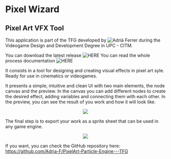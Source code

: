 # Pixel Wizard
## Pixel Art VFX Tool

This application is part of the TFG developed by ![Adrià Ferrer](https://github.com/Adria-F) during the Videogame Design and Development Degree in UPC - CITM.

You can download the latest release ![HERE](https://github.com/Adria-F/PixelArt-Particle-Engine---TFG/releases/latest)
You can read the whole process documentation ![HERE](https://drive.google.com/file/d/1s1XRhtV9ijxEpVRNXkStbyp7R39amLG3/view?usp=sharing)

It consists in a tool for designing and creating visual effects in pixel art syle. Ready for use in cinematics or videogames.

It presents a simple, intuitive and clean UI with two main elements, the node canvas and the preview.
In the canvas you can add different nodes to create the desired effect, adding variables and connecting them with each other.
In the preview, you can see the result of you work and how it will look like.

<p align="center">
<img src="https://drive.google.com/uc?id=1Fj-yooEn3BihUyY-WjkldJUbreeZ-mJ-">
</p>

The final step is to export your work as a sprite sheet that can be used in any game engine.

<p align="center">
<img src="https://drive.google.com/uc?id=1NvaEZl2KoDEm7aDVjtk95y00lnKRgdsp">
</p>

If you want, you can check the GitHub repository here:
https://github.com/Adria-F/PixelArt-Particle-Engine---TFG
